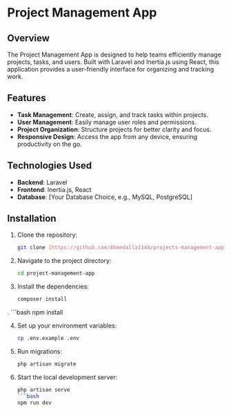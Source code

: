 # Project Management App

## Overview

The Project Management App is designed to help teams efficiently manage projects, tasks, and users. Built with Laravel and Inertia.js using React, this application provides a user-friendly interface for organizing and tracking work.

## Features

- **Task Management**: Create, assign, and track tasks within projects.
- **User Management**: Easily manage user roles and permissions.
- **Project Organization**: Structure projects for better clarity and focus.
- **Responsive Design**: Access the app from any device, ensuring productivity on the go.

## Technologies Used

- **Backend**: Laravel
- **Frontend**: Inertia.js, React
- **Database**: [Your Database Choice, e.g., MySQL, PostgreSQL]

## Installation

1. Clone the repository:
   ```bash
   git clone [https://github.com/Ahmedalla1144/projects-management-app.git]

2. Navigate to the project directory:
    ```bash
    cd project-management-app

3. Install the dependencies:
    ```bash
    composer install
.
    ```bash
    npm install

4. Set up your environment variables:
    ```bash
    cp .env.example .env

5. Run migrations:
    ```bash
    php artisan migrate

6. Start the local development server:
    ```bash
    php artisan serve
    ```bash
    npm run dev

